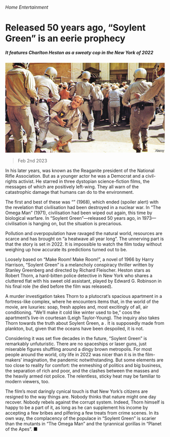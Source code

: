 ###### Home Entertainment

# Released 50 years ago, “Soylent Green” is an eerie prophecy 

##### It features Charlton Heston as a sweaty cop in the New York of 2022 

![image](images/20230204_CUP004.jpg) 

> Feb 2nd 2023 

In his later years,  was known as the Reaganite president of the National Rifle Association. But as a younger actor he was a Democrat and a civil-rights activist. He starred in three dystopian science-fiction films, the messages of which are positively left-wing. They all warn of the catastrophic damage that humans can do to the environment.

The first and best of these was “” (1968), which ended (spoiler alert) with the revelation that civilisation had been destroyed in a nuclear war. In “The Omega Man” (1971), civilisation had been wiped out again, this time by biological warfare. In “Soylent Green”—released 50 years ago, in 1973—civilisation is hanging on, but the situation is precarious. 

Pollution and overpopulation have ravaged the natural world, resources are scarce and  has brought on “a heatwave all year long”. The unnerving part is that the story is set in 2022. It is impossible to watch the film today without weighing up how accurate its predictions turned out to be. 

Loosely based on “Make Room! Make Room!”, a novel of 1966 by Harry Harrison, “Soylent Green” is a melancholy conspiracy thriller written by Stanley Greenberg and directed by Richard Fleischer. Heston stars as Robert Thorn, a hard-bitten police detective in New York who shares a cluttered flat with his sweet old assistant, played by Edward G. Robinson in his final role (he died before the film was released).

A murder investigation takes Thorn to a plutocrat’s spacious apartment in a fortress-like complex, where he encounters items that, in the world of the movie, are luxuries: soap, fresh apples and, most excitingly of all, air conditioning. “We’ll make it cold like winter used to be,” coos the apartment’s live-in courtesan (Leigh Taylor-Young). The inquiry also takes Thorn towards the truth about Soylent Green, a . It is supposedly made from plankton, but, given that the oceans have been despoiled, it is not.

Considering it was set five decades in the future, “Soylent Green” is remarkably unfuturistic. There are no spaceships or laser guns, just miserable figures shuffling around a dingy brown metropolis. For most people around the world, city life in 2022 was nicer than it is in the film-makers’ imagination, the pandemic notwithstanding. But some elements are too close to reality for comfort: the enmeshing of politics and big business, the separation of rich and poor, and the clashes between the masses and the heavily armed riot police. The relentless, sticky heat may be familiar to modern viewers, too.

The film’s most daringly cynical touch is that New York’s citizens are resigned to the way things are. Nobody thinks that nature might one day recover. Nobody rebels against the corrupt system. Indeed, Thorn himself is happy to be a part of it, as long as he can supplement his income by accepting a few bribes and pilfering a few treats from crime scenes. In its own way, the complacency of the populace in “Soylent Green” is scarier than the mutants in “The Omega Man” and the tyrannical gorillas in “Planet of the Apes”. ■


